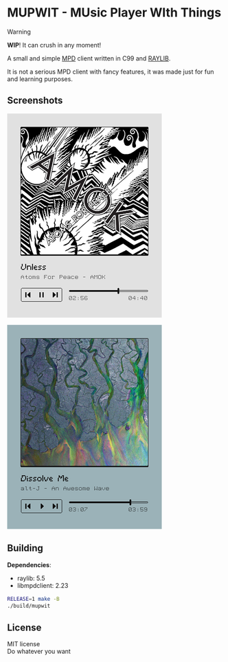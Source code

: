 # MUPWIT - MUsic Player WIth Things

> [!WARNING]
> **WIP**! It can crush in any moment!

A small and simple [MPD](https://www.musicpd.org) client written in C99 and
[RAYLIB](https://www.raylib.com).

It is not a serious MPD client with fancy features, it was made just for fun
and learning purposes.

## Screenshots

![1](./screenshots/1.png)

![2](./screenshots/2.png)

## Building

**Dependencies**:
- raylib: 5.5
- libmpdclient: 2.23

```sh
RELEASE=1 make -B
./build/mupwit
```

## License

MIT license \
Do whatever you want
